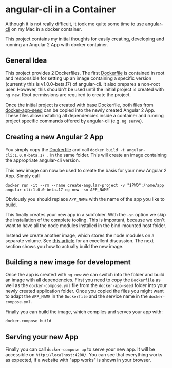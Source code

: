 # angular-cli in a Container

Although it is not really difficult, it took me quite some time to use [angular-cli](https://github.com/angular/angular-cli) on my Mac in a docker container.

This project contains my initial thoughts for easily creating, developing and running an Angular 2 App with docker container.

## General Idea

This project provides 2 Dockerfiles. The first [Dockerfile](Dockerfile) is contained in root and responsible for setting up an image containing a specific version (currently this is v1.0.0-beta.17) of angular-cli. It also prepares a non-root user. However, this shouldn't be used until the initial project is created with `ng new`. Root permissions are required to create the project.

Once the initial project is created with base Dockerfile, both files from [docker-app-seed](docker-app-seed) can be copied into the newly created Angular 2 App. These files allow installing all dependencies inside a container and running project specific commands offered by angular-cli (e.g. `ng serve`).

## Creating a new Angular 2 App

You simply copy the [Dockerfile](Dockerfile) and call `docker build -t angular-cli:1.0.0-beta.17 .` in the same folder. This will create an image containing the appropriate angular-cli version.

This new image can now be used to create the basis for your new Angular 2 App. Simply call 

```
docker run -it --rm --name create-angular-project -v "$PWD":/home/app angular-cli:1.0.0-beta.17 ng new -sn APP_NAME
```

Obviously you should replace `APP_NAME` with the name of the app you like to build.

This finally creates your new app in a subfolder. With the `-sn` option we skip the installation of the complete tooling. This is important, because we don't want to have all the node modules installed in the bind-mounted host folder.

Instead we create another image, which stores the node modules on a separate volume. See [this article](http://jdlm.info/articles/2016/03/06/lessons-building-node-app-docker.html) for an excellent discussion. The next section shows you how to actually build the new image.

## Building a new image for development

Once the app is created with `ng new` we can switch into the folder and build an image with all dependencies. First you need to copy the `Dockerfile` as well as the `docker-compose.yml` file from the `docker-app-seed` folder into your newly created application folder. Once you copied the files you might want to adapt the `APP_NAME` in the `Dockerfile` and the service name in the `docker-compose.yml`.

Finally you can build the image, which compiles and serves your app with:

```
docker-compose build
```

## Serving your new App

Finally you can call `docker-compose up` to serve your new app. It will be accessible on `http://localhost:4200/`. You can see that everything works as expected, if a website with "app works" is shown in your browser.
